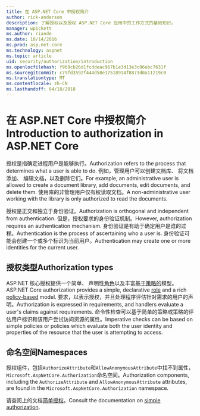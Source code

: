```yaml
---
title: 在 ASP.NET Core 中授权简介
author: rick-anderson
description: 了解授权以及授权 ASP.NET Core 应用中的工作方式的基础知识。
manager: wpickett
ms.author: riande
ms.date: 10/14/2016
ms.prod: asp.net-core
ms.technology: aspnet
ms.topic: article
uid: security/authorization/introduction
ms.openlocfilehash: f969cb26d1fcddeac967b1e3d13e3c06ebc7631f
ms.sourcegitcommit: c79fd3592f444d58e17518914f8873d0a11219c0
ms.translationtype: MT
ms.contentlocale: zh-CN
ms.lasthandoff: 04/18/2018
---
```

# <a name="introduction-to-authorization-in-aspnet-core"></a><span data-ttu-id="5955f-103">在 ASP.NET Core 中授权简介</span><span class="sxs-lookup"><span data-stu-id="5955f-103">Introduction to authorization in ASP.NET Core</span></span>

<a name="security-authorization-introduction"></a>

<span data-ttu-id="5955f-104">授权是指确定进程用户是能够执行。</span><span class="sxs-lookup"><span data-stu-id="5955f-104">Authorization refers to the process that determines what a user is able to do.</span></span> <span data-ttu-id="5955f-105">例如，管理用户可以创建文档库、 将文档添加、 编辑文档，以及删除它们。</span><span class="sxs-lookup"><span data-stu-id="5955f-105">For example, an administrative user is allowed to create a document library, add documents, edit documents, and delete them.</span></span> <span data-ttu-id="5955f-106">使用库的非管理用户仅有权读取文档。</span><span class="sxs-lookup"><span data-stu-id="5955f-106">A non-administrative user working with the library is only authorized to read the documents.</span></span>

<span data-ttu-id="5955f-107">授权是正交和独立于身份验证。</span><span class="sxs-lookup"><span data-stu-id="5955f-107">Authorization is orthogonal and independent from authentication.</span></span> <span data-ttu-id="5955f-108">但是，授权要求的身份验证机制。</span><span class="sxs-lookup"><span data-stu-id="5955f-108">However, authorization requires an authentication mechanism.</span></span> <span data-ttu-id="5955f-109">身份验证是有助于确定用户是谁的过程。</span><span class="sxs-lookup"><span data-stu-id="5955f-109">Authentication is the process of ascertaining who a user is.</span></span> <span data-ttu-id="5955f-110">身份验证可能会创建一个或多个标识为当前用户。</span><span class="sxs-lookup"><span data-stu-id="5955f-110">Authentication may create one or more identities for the current user.</span></span>

## <a name="authorization-types"></a><span data-ttu-id="5955f-111">授权类型</span><span class="sxs-lookup"><span data-stu-id="5955f-111">Authorization types</span></span>

<span data-ttu-id="5955f-112">ASP.NET 核心授权提供一个简单、 声明性[角色](xref:security/authorization/roles)以及丰富[基于策略的](xref:security/authorization/policies)模型。</span><span class="sxs-lookup"><span data-stu-id="5955f-112">ASP.NET Core authorization provides a simple, declarative [role](xref:security/authorization/roles) and a rich [policy-based](xref:security/authorization/policies) model.</span></span> <span data-ttu-id="5955f-113">要求，以表示授权，并且处理程序评估针对需求的用户的声明。</span><span class="sxs-lookup"><span data-stu-id="5955f-113">Authorization is expressed in requirements, and handlers evaluate a user's claims against requirements.</span></span> <span data-ttu-id="5955f-114">命令性检查可以基于简单的策略或策略的评估用户标识和该用户尝试访问资源的属性。</span><span class="sxs-lookup"><span data-stu-id="5955f-114">Imperative checks can be based on simple policies or policies which evaluate both the user identity and properties of the resource that the user is attempting to access.</span></span>

## <a name="namespaces"></a><span data-ttu-id="5955f-115">命名空间</span><span class="sxs-lookup"><span data-stu-id="5955f-115">Namespaces</span></span>

<span data-ttu-id="5955f-116">授权组件，包括`AuthorizeAttribute`和`AllowAnonymousAttribute`中找不到属性，`Microsoft.AspNetCore.Authorization`命名空间。</span><span class="sxs-lookup"><span data-stu-id="5955f-116">Authorization components, including the `AuthorizeAttribute` and `AllowAnonymousAttribute` attributes, are found in the `Microsoft.AspNetCore.Authorization` namespace.</span></span>

<span data-ttu-id="5955f-117">请查阅上的文档[简单授权](xref:security/authorization/simple)。</span><span class="sxs-lookup"><span data-stu-id="5955f-117">Consult the documentation on [simple authorization](xref:security/authorization/simple).</span></span>
